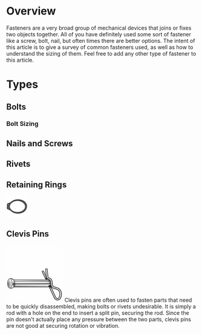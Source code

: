 <!-- TITLE: Fasteners -->
<!-- SUBTITLE: A quick summary of Fasteners -->

# Overview
Fasteners are a very broad group of mechanical devices that joins or fixes two objects together. All of you have definitely used some sort of fastener like a screw, bolt, nail, but often times there are better options. The intent of this article is to give a survey of common fasteners used, as well as how to understand the sizing of them. Feel free to add any other type of fastener to this article.

# Types
## Bolts

### Bolt Sizing
## Nails and Screws
## Rivets
## Retaining Rings
![Rsz Download 1](/uploads/machine-components/rsz-download-1.jpg "Rsz Download 1")
## Clevis Pins
![Rsz 1 Wfd 4 As 01](/uploads/machine-components/rsz-1-wfd-4-as-01.jpg "Rsz 1 Wfd 4 As 01")
Clevis pins are often used to fasten parts that need to be quickly disassembled, making bolts or rivets undesirable. It is simply a rod with a hole on the end to insert a split pin, securing the rod. Since the pin doesn't actually place any pressure between the two parts, clevis pins are not good at securing rotation or vibration. 
